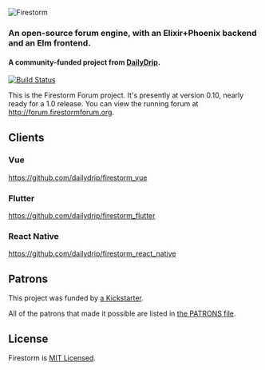 ![Firestorm](./firestorm-logo.png)

### An open-source forum engine, with an Elixir+Phoenix backend and an Elm frontend.

#### A community-funded project from [DailyDrip](https://www.dailydrip.com).

[![Build Status](https://semaphoreci.com/api/v1/dailydrip/firestorm/branches/master/badge.svg)](https://semaphoreci.com/dailydrip/firestorm)

This is the Firestorm Forum project. It's presently at version 0.10, nearly ready
for a 1.0 release. You can view the running forum at
<http://forum.firestormforum.org>.

## Clients

### Vue

https://github.com/dailydrip/firestorm_vue

### Flutter

https://github.com/dailydrip/firestorm_flutter

### React Native

https://github.com/dailydrip/firestorm_react_native


## Patrons

This project was funded by [a
Kickstarter](https://www.kickstarter.com/projects/1003377429/firestorm-an-open-source-forum-in-phoenix-from-eli).

All of the patrons that made it possible are listed in [the PATRONS file](PATRONS.md).


## License

Firestorm is [MIT Licensed](./LICENSE).
